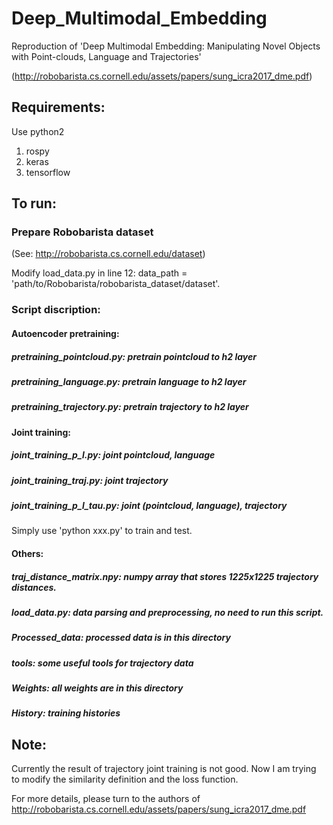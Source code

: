 # Deep_Multimodal_Embedding
Reproduction of 'Deep Multimodal Embedding: Manipulating Novel Objects with Point-clouds, Language and Trajectories'

(http://robobarista.cs.cornell.edu/assets/papers/sung_icra2017_dme.pdf)

## Requirements:
Use python2
1. rospy
2. keras
3. tensorflow

## To run:
### Prepare Robobarista dataset
(See: http://robobarista.cs.cornell.edu/dataset)

Modify load_data.py in line 12:  data_path = 'path/to/Robobarista/robobarista_dataset/dataset'.

### Script discription:
#### Autoencoder pretraining:
##### pretraining_pointcloud.py: pretrain pointcloud to h2 layer
##### pretraining_language.py: pretrain language to h2 layer
##### pretraining_trajectory.py: pretrain trajectory to h2 layer

#### Joint training:
##### joint_training_p_l.py: joint pointcloud, language
##### joint_training_traj.py: joint trajectory
##### joint_training_p_l_tau.py: joint (pointcloud, language), trajectory
Simply use 'python xxx.py' to train and test.

#### Others:
##### traj_distance_matrix.npy: numpy array that stores 1225x1225 trajectory distances.
##### load_data.py: data parsing and preprocessing, no need to run this script.
##### Processed_data: processed data is in this directory
##### tools: some useful tools for trajectory data
##### Weights: all weights are in this directory
##### History: training histories

## Note:
Currently the result of trajectory joint training is not good. Now I am trying to modify the similarity definition and the loss function.

For more details, please turn to the authors of http://robobarista.cs.cornell.edu/assets/papers/sung_icra2017_dme.pdf
